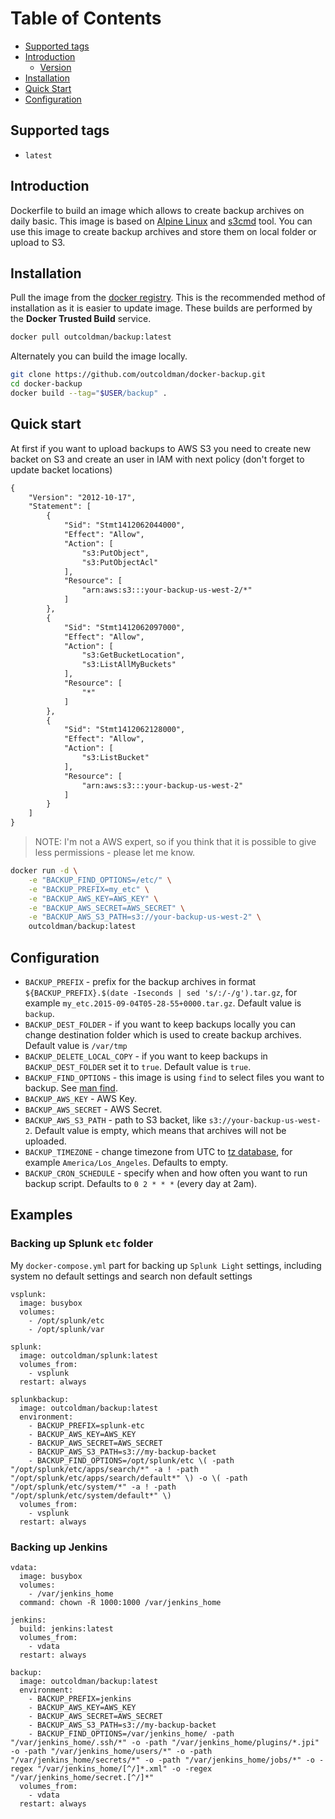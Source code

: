 # Table of Contents

- [Supported tags](#supported-tags)
- [Introduction](#introduction)
    - [Version](#version)
- [Installation](#installation)
- [Quick Start](#quick-start)
- [Configuration](#configuration)

## Supported tags

- `latest`

## Introduction

Dockerfile to build an image which allows to create backup archives on daily
basic. This image is based on [Alpine Linux](http://www.alpinelinux.org) and
[s3cmd](http://s3tools.org/s3cmd) tool. You can use this image to create
backup archives and store them on local folder or upload to S3.

## Installation

Pull the image from the [docker registry](https://registry.hub.docker.com/u/outcoldman/backup/).
This is the recommended method of installation as it is easier to update image.
These builds are performed by the **Docker Trusted Build** service.

```bash
docker pull outcoldman/backup:latest
```

Alternately you can build the image locally.

```bash
git clone https://github.com/outcoldman/docker-backup.git
cd docker-backup
docker build --tag="$USER/backup" .
```

## Quick start

At first if you want to upload backups to AWS S3 you need to create new
backet on S3 and create an user in IAM with next policy (don't forget to
update backet locations)

```xml
{
    "Version": "2012-10-17",
    "Statement": [
        {
            "Sid": "Stmt1412062044000",
            "Effect": "Allow",
            "Action": [
                "s3:PutObject",
                "s3:PutObjectAcl"
            ],
            "Resource": [
                "arn:aws:s3:::your-backup-us-west-2/*"
            ]
        },
        {
            "Sid": "Stmt1412062097000",
            "Effect": "Allow",
            "Action": [
                "s3:GetBucketLocation",
                "s3:ListAllMyBuckets"
            ],
            "Resource": [
                "*"
            ]
        },
        {
            "Sid": "Stmt1412062128000",
            "Effect": "Allow",
            "Action": [
                "s3:ListBucket"
            ],
            "Resource": [
                "arn:aws:s3:::your-backup-us-west-2"
            ]
        }
    ]
}
```

> NOTE: I'm not a AWS expert, so if you think that it is possible to give less
> permissions - please let me know.

```bash
docker run -d \
    -e "BACKUP_FIND_OPTIONS=/etc/" \
    -e "BACKUP_PREFIX=my_etc" \
    -e "BACKUP_AWS_KEY=AWS_KEY" \
    -e "BACKUP_AWS_SECRET=AWS_SECRET" \
    -e "BACKUP_AWS_S3_PATH=s3://your-backup-us-west-2" \
    outcoldman/backup:latest
```

## Configuration

- `BACKUP_PREFIX` - prefix for the backup archives in format
    `${BACKUP_PREFIX}.$(date -Iseconds | sed 's/:/-/g').tar.gz`, for example
    `my_etc.2015-09-04T05-28-55+0000.tar.gz`. Default value is `backup`.
- `BACKUP_DEST_FOLDER` - if you want to keep backups locally you can change
    destination folder which is used to create backup archives. Default
    value is `/var/tmp`
- `BACKUP_DELETE_LOCAL_COPY` - if you want to keep backups in
    `BACKUP_DEST_FOLDER` set it to `true`. Default value is `true`.
- `BACKUP_FIND_OPTIONS` - this image is using `find` to select files you want
    to backup. See [man find](https://www.freebsd.org/cgi/man.cgi?query=find(1)&sektion=).
- `BACKUP_AWS_KEY` - AWS Key.
- `BACKUP_AWS_SECRET` - AWS Secret.
- `BACKUP_AWS_S3_PATH` - path to S3 backet, like `s3://your-backup-us-west-2`.
    Default value is empty, which means that archives will not be uploaded.
- `BACKUP_TIMEZONE` - change timezone from UTC to
    [tz database](https://en.wikipedia.org/wiki/List_of_tz_database_time_zones),
    for example `America/Los_Angeles`. Defaults to empty.
- `BACKUP_CRON_SCHEDULE` - specify when and how often you want to run backup
    script. Defaults to `0 2 * * *` (every day at 2am).

## Examples

### Backing up Splunk `etc` folder

My `docker-compose.yml` part for backing up `Splunk Light` settings, including
system no default settings and search non default settings

```
vsplunk:
  image: busybox
  volumes:
    - /opt/splunk/etc
    - /opt/splunk/var

splunk:
  image: outcoldman/splunk:latest
  volumes_from:
    - vsplunk
  restart: always

splunkbackup:
  image: outcoldman/backup:latest
  environment:
    - BACKUP_PREFIX=splunk-etc
    - BACKUP_AWS_KEY=AWS_KEY
    - BACKUP_AWS_SECRET=AWS_SECRET
    - BACKUP_AWS_S3_PATH=s3://my-backup-backet
    - BACKUP_FIND_OPTIONS=/opt/splunk/etc \( -path "/opt/splunk/etc/apps/search/*" -a ! -path "/opt/splunk/etc/apps/search/default*" \) -o \( -path "/opt/splunk/etc/system/*" -a ! -path "/opt/splunk/etc/system/default*" \)
  volumes_from:
    - vsplunk
  restart: always
```

### Backing up Jenkins

```
vdata:
  image: busybox
  volumes:
    - /var/jenkins_home
  command: chown -R 1000:1000 /var/jenkins_home

jenkins:
  build: jenkins:latest
  volumes_from:
    - vdata
  restart: always

backup:
  image: outcoldman/backup:latest
  environment:
    - BACKUP_PREFIX=jenkins
    - BACKUP_AWS_KEY=AWS_KEY
    - BACKUP_AWS_SECRET=AWS_SECRET
    - BACKUP_AWS_S3_PATH=s3://my-backup-backet
    - BACKUP_FIND_OPTIONS=/var/jenkins_home/ -path "/var/jenkins_home/.ssh/*" -o -path "/var/jenkins_home/plugins/*.jpi" -o -path "/var/jenkins_home/users/*" -o -path "/var/jenkins_home/secrets/*" -o -path "/var/jenkins_home/jobs/*" -o -regex "/var/jenkins_home/[^/]*.xml" -o -regex "/var/jenkins_home/secret.[^/]*"
  volumes_from:
    - vdata
  restart: always
```
